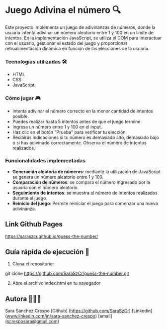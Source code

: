 # Juego Adivina el número 🔍

Este proyecto implementa un juego de adivinanzas de números, donde la usuaria intenta adivinar un número aleatorio entre 1 y 100 en un límite de intentos. En la implementación JavaScript, se utiliza el DOM para interactuar con el usuario, gestionar el estado del juego y proporcionar retroalimentación dinámica en función de las elecciones de la usuaria.

### Tecnologías utilizadas 🛠️

- HTML
- CSS
- JavaScript

### Cómo jugar 🎮

- Intenta adivinar el número correcto en la menor cantidad de intentos posible.
- Puedes realizar hasta 5 intentos antes de que el juego termine.
- Ingresa un número entre 1 y 100 en el input.
- Haz clic en el botón "Prueba" para verificar tu elección.
- Recibirás indicaciones si tu número es demasiado alto, demasiado bajo o si has adivinado correctamente.
Observa el número de intentos realizados.

### Funcionalidades implementadas 

- **Generación aleatoria de números**: mediante la utilización de JavaScript se genera un número aleatorio entre 1 y 100.
- **Comparación de números**: se compara el número ingresado por la usuaria con el número aleatorio.
- **Seguimiento de intentos**: se muestra el número de intentos realizados durante el juego.
- **Reinicio del juego**: Permite reiniciar el juego para comenzar una nueva adivinanza.

## Link Github Pages 

https://saraszcr.github.io/guess-the-number/

## Guía rápida de ejecución 🚀

1. Clona el repositorio:

git clone https://github.com/SaraSzCr/guess-the-number.git

2. Abre el archivo index.html en tu navegador


## Autora 👩🏻‍💻

Sara Sánchez Crespo
[Github] (https://github.com/SaraSzCr)
[Linkedin] (www.linkedin.com/in/sara-sanchez-crespo)
[email] (scresposara@gmail.com)
